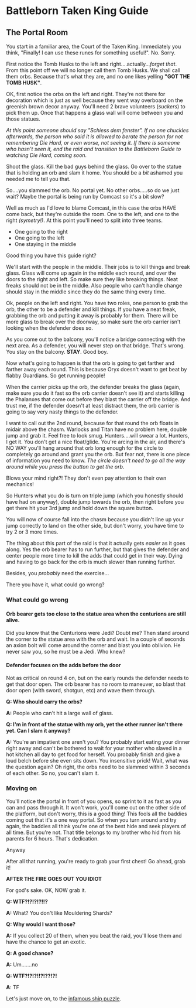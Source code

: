 # Battleborn Taken King Guide
## The Portal Room

You start in a familiar area, the Court of the Taken King. Immediately you think, "Finally!  I can use these runes for something useful!".  No.  Sorry.

First notice the Tomb Husks to the left and right....actually...*forget that*.  From this point off we will no longer call them Tomb Husks.  We shall call them orbs.  Because that's what they are, and no one likes yelling **"GOT THE TOMB HUSK"**.

OK, first notice the orbs on the left and right.  They're not there for decoration which is just as well because they went way overboard on the greenish brown decor anyway.  You'll need 2 brave volunteers (*suckers*) to pick them up. Once that happens a glass wall will come between you and those statues.

*At this point someone should say "Schiess dem fenster".  If no one chuckles afterwards, the person who said it is allowed to berate the person for not remembering Die Hard, or even worse, not seeing it.  If there is someone who hasn't seen it, end the raid and transition to the Battleborn Guide to watching Die Hard, coming soon.*

Shoot the glass.  Kill the bad guys behind the glass.  Go over to the statue that is holding an orb and slam it home.  You should be a *bit* ashamed you needed me to tell you that.

So....you slammed the orb.  No portal yet.  No other orbs.....so do we just wait?  Maybe the portal is being run by Comcast so it's a bit slow?

Well as much as I'd love to blame Comcast, in this case the orbs HAVE come back, but they're outside the room.  One to the left, and one to the right *(symetry!)*.  At this point you'll need to split into three teams.
* One going to the right
* One going to the left
* One staying in the middle

Good thing you have this guide right?

We'll start with the people in the middle.  Their jobs is to kill things and break glass.  Glass will come up again in the middle each round, and over the doors to the right and left.  So make sure they like breaking things.  Neat freaks should not be in the middle.  Also people who can't handle change should stay in the middle since they do the same thing every time.

Ok, people on the left and right.  You have two roles, one person to grab the orb, the other to be a defender and kill things.  If you have a neat freak, grabbing the orb and putting it away is probably for them.  There will be more glass to break over the doorway, so make sure the orb carrier isn't looking when the defender does so.  

As you come out to the balcony, you'll notice a bridge connecting with the next area.  As a defender, you will never step on that bridge.  That's wrong.  You stay on the balcony.  **STAY**. Good boy.

Now what's going to happen is that the orb is going to get farther and farther away each round.  This is because Oryx doesn't want to get beat by flabby Guardians.  So get running people!  

When the carrier picks up the orb, the defender breaks the glass (again, make sure you do it fast so the orb carrier doesn't see it) and starts killing the Phalanxes that come out before they blast the carrier off the bridge.  And trust me, if the defender doesn't at least distract them, the orb carrier is going to say very nasty things to the defender.

I want to call out the 2nd round, because for that round the orb floats in midair above the chasm.  Warlocks and Titan have no problem here, double jump and grab it.  Feel free to look smug.  Hunters....will swear a lot.  Hunters, I get it.  You don't get a nice float/glide.  You're arcing in the air, and there's NO WAY you'll hang around that orb long enough for the circle to completely go around and grant you the orb.  But fear not, there is one piece of information you need to know.  *The circle doesn't need to go all the way around while you press the button to get the orb*.  

Blows your mind right?!  They don't even pay attention to their own mechanics!  

So Hunters what you do is turn on triple jump (which you honestly should have had on anyway), double jump towards the orb, then right before you get there hit your 3rd jump and hold down the square button.  

You will now of course fall into the chasm because you didn't line up your jump correctly to land on the other side, but don't worry, you have time to try 2 or 3 more times.

The thing about this part of the raid is that it actually gets *easier* as it goes along.  Yes the orb bearer has to run further, but that gives the defender and center people more time to kill the adds that could get in their way.  Dying and having to go back for the orb is much slower than running further.  

Besides, you *probably* need the exercise...

 There you have it, what could go wrong?

 ### What could go wrong
 #### Orb bearer gets too close to the statue area when the centurions are still alive.
 Did you know that the Centurions were Jedi?  Doubt me? Then stand around the corner to the statue area with the orb and wait.  In a couple of seconds an axion bolt will come around the corner and blast you into oblivion.  He never saw you, so he must be a Jedi.  Who knew?

 #### Defender focuses on the adds before the door
 Not as critical on round 4 on, but on the early rounds the defender needs to get that door open.  The orb bearer has no room to maneuver, so blast that door open (with sword, shotgun, etc) and wave them through.

**Q: Who should carry the orbs?**

**A:** People who can't hit a large wall of glass.

**Q: I'm in front of the statue with my orb, yet the other runner isn't there yet.  Can I slam it anyway?**

**A:** You're an impatient one aren't you?  You probably start eating your dinner right away and can't be bothered to wait for your mother who slaved in a hot kitchen all day to get food for herself.  You probably finish and give a loud belch before she even sits down.  You insensitive prick! Wait, what was the question again?  Oh right, the orbs need to be slammed within 3 seconds of each other.  So no, you can't slam it.

### Moving on
You'll notice the portal in front of you opens, so sprint to it as fast as you can and pass through it.  It won't work, you'll come out on the other side of the platform, but don't worry, this is a good thing!  This fools all the baddies coming out that it's a one way portal.  So when you turn around and try again, the baddies all think you're one of the best hide and seek players of all time.  But you're not.  That title belongs to my brother who hid from his parents for 6 hours.  That's dedication.

Anyway

After all that running, you're ready to grab your first chest!  Go ahead, grab it!

**AFTER THE FIRE GOES OUT YOU IDIOT**

For god's sake.  OK, NOW grab it.  

**Q: WTF?!?!?!?!!?**

**A:** What? You don't like Mouldering Shards?

**Q: Why would I want those?**

**A:** If you collect 20 of them, when you beat the raid, you'll lose them and have the chance to get an exotic.

**Q: A good chance?**

**A:** Um.......no

**Q: WTF?!?!?!!?!??!?!**

**A**: TF

Let's just move on, to the [infamous ship puzzle](./shippuzzle.html).
